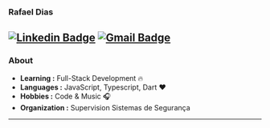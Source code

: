 ### Rafael Dias
[![Linkedin Badge](https://img.shields.io/badge/-Rafael_Dias-blue?style=flat-square&logo=Linkedin&logoColor=white&link=https://www.linkedin.com/in/rafael-dias-de-souza-562776169/)](https://www.linkedin.com/in/rafael-dias-de-souza-562776169/) [![Gmail Badge](https://img.shields.io/badge/-rafaeldiasdesouza.rd@gmail.com-c14438?style=flat-square&logo=Gmail&logoColor=white&link=mailto:rafaeldiasdesouza.rd@gmail.com)](mailto:rafaeldiasdesouza.rd@gmail.com)
---------------------------------------------------------------------------------------------------------------------------------------------------------------------------------
### About

-  **Learning :** Full-Stack Development :fire:	
-  **Languages :** JavaScript, Typescript, Dart :heart:
-  **Hobbies :** Code & Music :headphones:
-  **Organization :** Supervision Sistemas de Segurança

---------------------------------------------------------------------------------------------------------------------------------------------------------------------------------
